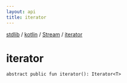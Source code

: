 ```yaml
---
layout: api
title: iterator
---
```

[stdlib](../../index.html) / [kotlin](../index.html) / [Stream](index.html) / [iterator](iterator.html)

# iterator

```
abstract public fun iterator(): Iterator<T>
```
